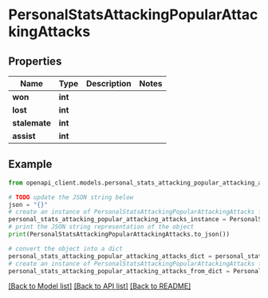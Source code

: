 # PersonalStatsAttackingPopularAttackingAttacks


## Properties

Name | Type | Description | Notes
------------ | ------------- | ------------- | -------------
**won** | **int** |  | 
**lost** | **int** |  | 
**stalemate** | **int** |  | 
**assist** | **int** |  | 

## Example

```python
from openapi_client.models.personal_stats_attacking_popular_attacking_attacks import PersonalStatsAttackingPopularAttackingAttacks

# TODO update the JSON string below
json = "{}"
# create an instance of PersonalStatsAttackingPopularAttackingAttacks from a JSON string
personal_stats_attacking_popular_attacking_attacks_instance = PersonalStatsAttackingPopularAttackingAttacks.from_json(json)
# print the JSON string representation of the object
print(PersonalStatsAttackingPopularAttackingAttacks.to_json())

# convert the object into a dict
personal_stats_attacking_popular_attacking_attacks_dict = personal_stats_attacking_popular_attacking_attacks_instance.to_dict()
# create an instance of PersonalStatsAttackingPopularAttackingAttacks from a dict
personal_stats_attacking_popular_attacking_attacks_from_dict = PersonalStatsAttackingPopularAttackingAttacks.from_dict(personal_stats_attacking_popular_attacking_attacks_dict)
```
[[Back to Model list]](../README.md#documentation-for-models) [[Back to API list]](../README.md#documentation-for-api-endpoints) [[Back to README]](../README.md)


